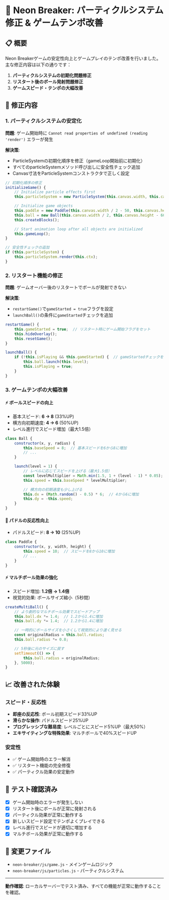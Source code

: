 # 🚀 Neon Breaker: パーティクルシステム修正 & ゲームテンポ改善

## 📋 概要

Neon Breakerゲームの安定性向上とゲームプレイのテンポ改善を行いました。主な修正内容は以下の通りです：

1. **パーティクルシステムの初期化問題修正**
2. **リスタート後のボール発射問題修正**
3. **ゲームスピード・テンポの大幅改善**

## 🔧 修正内容

### 1. パーティクルシステムの安定化

**問題**: ゲーム開始時に `Cannot read properties of undefined (reading 'render')` エラーが発生

**解決策**:
- ParticleSystemの初期化順序を修正（gameLoop開始前に初期化）
- すべてのparticleSystemメソッド呼び出しに安全性チェック追加
- Canvas寸法をParticleSystemコンストラクタで正しく設定

```javascript
// 初期化順序の修正
initializeGame() {
    // Initialize particle effects first
    this.particleSystem = new ParticleSystem(this.canvas.width, this.canvas.height);

    // Initialize game objects
    this.paddle = new Paddle(this.canvas.width / 2 - 50, this.canvas.height - 40, 100, 15);
    this.ball = new Ball(this.canvas.width / 2, this.canvas.height - 60, 8);
    this.createBlocks();

    // Start animation loop after all objects are initialized
    this.gameLoop();
}

// 安全性チェックの追加
if (this.particleSystem) {
    this.particleSystem.render(this.ctx);
}
```

### 2. リスタート機能の修正

**問題**: ゲームオーバー後のリスタートでボールが発射できない

**解決策**:
- `restartGame()`で`gameStarted = true`フラグを設定
- `launchBall()`の条件に`gameStarted`チェックを追加

```javascript
restartGame() {
    this.gameStarted = true;  // リスタート時にゲーム開始フラグをセット
    this.hideOverlay();
    this.resetGame();
}

launchBall() {
    if (!this.isPlaying && this.gameStarted) {  // gameStartedチェックを追加
        this.ball.launch(this.level);
        this.isPlaying = true;
    }
}
```

### 3. ゲームテンポの大幅改善

#### ⚡ ボールスピードの向上
- 基本スピード: **6 → 8** (33%UP)
- 横方向初期速度: **4 → 6** (50%UP)
- レベル進行でスピード増加（最大1.5倍）

```javascript
class Ball {
    constructor(x, y, radius) {
        this.baseSpeed = 8;  // 基本スピードを6から8に増加
        // ...
    }

    launch(level = 1) {
        // レベルに応じてスピードを上げる（最大1.5倍）
        const levelMultiplier = Math.min(1.5, 1 + (level - 1) * 0.05);
        this.speed = this.baseSpeed * levelMultiplier;

        // 横方向の初期速度も少し上げる
        this.dx = (Math.random() - 0.5) * 6;  // 4から6に増加
        this.dy = -this.speed;
    }
}
```

#### 🎯 パドルの反応性向上
- パドルスピード: **8 → 10** (25%UP)

```javascript
class Paddle {
    constructor(x, y, width, height) {
        this.speed = 10;  // スピードを8から10に増加
        // ...
    }
}
```

#### ⚡ マルチボール効果の強化
- スピード増加: **1.2倍 → 1.4倍**
- 視覚的効果: ボールサイズ縮小（5秒間）

```javascript
createMultiBall() {
    // より劇的なマルチボール効果でスピードアップ
    this.ball.dx *= 1.4;  // 1.2から1.4に増加
    this.ball.dy *= 1.4;  // 1.2から1.4に増加

    // 一時的にボールサイズを小さくして視覚的により速く見せる
    const originalRadius = this.ball.radius;
    this.ball.radius *= 0.8;

    // 5秒後に元のサイズに戻す
    setTimeout(() => {
        this.ball.radius = originalRadius;
    }, 5000);
}
```

## 📈 改善された体験

### スピード・反応性
- **即座の反応性**: ボール初期スピード33%UP
- **滑らかな操作**: パドルスピード25%UP
- **プログレッシブな難易度**: レベルごとにスピード5%UP（最大50%）
- **エキサイティングな特殊効果**: マルチボールで40%スピードUP

### 安定性
- ✅ ゲーム開始時のエラー解消
- ✅ リスタート機能の完全修復
- ✅ パーティクル効果の安定動作

## 🧪 テスト確認済み

- [x] ゲーム開始時のエラーが発生しない
- [x] リスタート後にボールが正常に発射される
- [x] パーティクル効果が正常に動作する
- [x] 新しいスピード設定でテンポよくプレイできる
- [x] レベル進行でスピードが適切に増加する
- [x] マルチボール効果が正常に動作する

## 📁 変更ファイル

- `neon-breaker/js/game.js` - メインゲームロジック
- `neon-breaker/js/particles.js` - パーティクルシステム

---

**動作確認**: ローカルサーバーでテスト済み、すべての機能が正常に動作することを確認。
